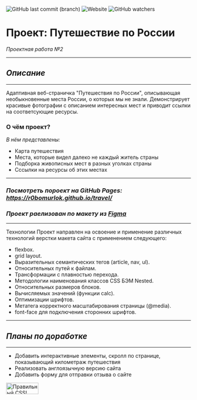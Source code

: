 ![GitHub last commit (branch)](https://img.shields.io/github/last-commit/r0bomurlok/travel/master)
![Website](https://img.shields.io/website?color=gold&label=r0bomurlok.github.io%2Ftravel&up_color=gree&up_message=online&url=https%3A%2F%2Fr0bomurlok.github.io%2Ftravel%2F)
![GitHub watchers](https://img.shields.io/github/watchers/r0bomurlok/travel?style=social)

# Проект: Путешествие по России

*Проектная работа №2*

---
## *Описание*
----

Адаптивная веб-страничка "Путешествия по России", описывающая необыкновенные места России, о которых мы не знали. Демонстрирует красивые фотографии с описанием интересных мест и приводит ссылки на соответсующие ресурсы.

### **О чём проект?**

*В нём представлены:*

* Карта путешествия
* Места, которые видел далеко не каждый житель страны
* Подборка живописных мест в разных уголках страны
* Сссылки на ресурсы об этих местах

---

### *Посмотреть пороект на GitHub Pages: https://r0bomurlok.github.io/travel/*

### *Проект раелизован по макету из [Figma](https://www.figma.com/file/5S2WSbEFL6awjVWJ0NWL8Q/Sprint-3_-Russia-_-desktop-mobile?node-id=28503%3A0)*

---

Технологии
Проект направлен на освоение и применение различных технологий верстки макета сайта с применением следующего:

- flexbox.
- grid layout.
- Выразительных семантических тегов (article, nav, ul).
- Относительных путей к файлам.
- Трансформации с плавностью перехода.
- Методологии наименования классов CSS БЭМ Nested.
- Относительных размеров блоков.
- Вычисляемых значений (функции calc).
- Оптимизации шрифтов.
- Метатега корректного масштабирования страницы (@media).
- font-face для подключения сторонних шрифтов.

---
## *Планы по доработке*

---

- Добавить интерактивные элементы, скролл по странице, показывающий километраж путешествия
- Реализовать англоязычную версию сайта
- Добавить форму для отправки отзыва о сайте

<p>
    <a href="https://jigsaw.w3.org/css-validator/check/referer">
        <img style="border:0;width:88px;height:31px"
            src="https://jigsaw.w3.org/css-validator/images/vcss-blue"
            alt="Правильный CSS!" />
    </a>
</p>